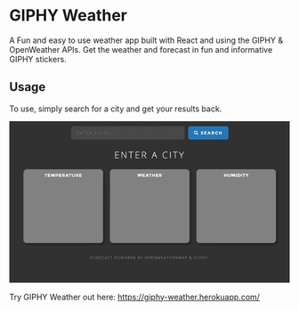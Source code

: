 # GIPHY Weather
A Fun and easy to use weather app built with React and using the GIPHY & OpenWeather APIs. Get the weather and forecast in fun and informative GIPHY stickers.

## Usage
To use, simply search for a city and get your results back.

![alt text](public/giphy-weather-preview.gif "GIPHY Weather")

Try GIPHY Weather out here: https://giphy-weather.herokuapp.com/
